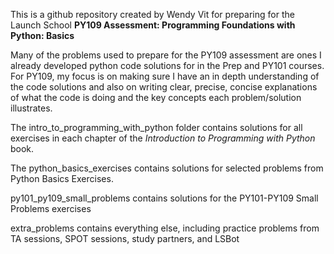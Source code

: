 This is a github repository created by Wendy Vit for 
preparing for the Launch School **PY109 Assessment: Programming Foundations with Python: Basics**

Many of the problems used to prepare for the PY109 assessment are ones I already developed python code solutions for in the Prep and PY101 courses. For PY109, my focus is on making sure I have an in depth understanding of the code solutions and also on writing clear, precise, concise explanations of what the code is doing and the key concepts each problem/solution illustrates.

The intro_to_programming_with_python folder contains solutions for all exercises in each chapter of the *Introduction to Programming with Python* book. 

The python_basics_exercises contains solutions for selected problems from Python Basics Exercises.

py101_py109_small_problems contains solutions for the PY101-PY109 Small Problems exercises

extra_problems contains everything else, including practice problems from TA sessions, SPOT sessions, study partners, and LSBot
